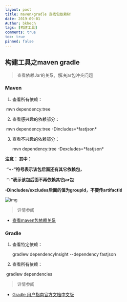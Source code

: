 ```yaml
---
layout: post
title: maven/gradle 查找包依赖树
date: 2019-09-01
Author: bkhech
tags: [构建工具]
comments: true
toc: true
pinned: false
---
```


## 构建工具之maven gradle

>  查看依赖Jar的关系，解决jar包冲突问题

### Maven 

1. 查看所有依赖：

​        mvn dependency:tree

2. 查看感兴趣的依赖部分：

​       mvn dependency:tree -Dincludes=\*fastjson* 

3. 查看不兴趣的依赖部分：

   mvn dependency:tree -Dexcludes=\*fastjson* 



**注意： 其中：**

​      **“+-”符号表示该包后面还有其它依赖包，**

​      **“\-”表示该包后面不再依赖其它jar包**

​       **-Dincludes/excludes后面的值为groupId，不要传artifactId**

![img](C:\Users\guowm\AppData\Local\Temp\企业微信截图_15790687329249.png)



> 详情参阅

- [查看maven包依赖关系](https://blog.csdn.net/u010003835/article/details/81633093)

### Gradle

1. 查看特定依赖：

   gradlew dependencyInsight --dependency fastjson

2. 查看所有依赖：

​        gradlew dependencies



> 详情参阅

- [Gradle 用户指南官方文档中文版](https://doc.yonyoucloud.com/doc/wiki/project/GradleUserGuide-Wiki/index.html)
